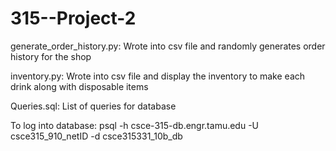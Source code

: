 # 315--Project-2

generate_order_history.py: Wrote into csv file and randomly generates order history for the shop

inventory.py: Wrote into csv file and display the inventory to make each drink along with disposable items 

Queries.sql: List of queries for database

To log into database:
psql -h csce-315-db.engr.tamu.edu -U csce315_910_netID -d csce315331_10b_db